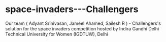 # space-invaders---Challengers
Our team ( Adyant Srinivasan, Jameel Ahamed, Sailesh R ) - Challengers's solution for the space invaders competition hosted by Indira Gandhi Delhi Technical University for Women (IGDTUW), Delhi

